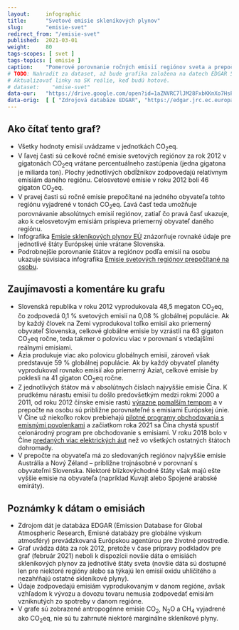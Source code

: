 ```yaml
---
layout:     infographic
title:      "Svetové emisie skleníkových plynov"
slug:       "emisie-svet"
redirect_from: "/emisie-svet"
published:  2021-03-01
weight:     80
tags-scopes: [ svet ]
tags-topics: [ emisie ]
caption:    "Pomerové porovnanie ročných emisií regiónov sveta a prepočet na obyvateľa."
# TODO: Nahradit za dataset, až bude grafika založena na datech EDGAR 5.
# Aktualizovať linky na SK reálie, keď budú hotové.
# dataset:    "emise-svet"
data-our:   "https://drive.google.com/open?id=1aZNVRC7lJM28FxbKKnXo7HsPlyE2RaMbG3KDs8igwec"
data-orig:  [ [ "Zdrojová databáze EDGAR", "https://edgar.jrc.ec.europa.eu/overview.php?v=432_GHG" ] ]
---
```


## Ako čítať tento graf?

* Všetky hodnoty emisií uvádzame v jednotkách <glossary id="co2eq">CO<sub>2</sub>eq</glossary>.
* V ľavej časti sú celkové ročné emisie svetových regiónov za rok 2012 v gigatonách CO<sub>2</sub>eq vrátane percentuálneho zastúpenia (jedna gigatona je miliarda ton). Plochy jednotlivých obdĺžnikov zodpovedajú relatívnym emisiám daného regiónu. Celosvetové emisie v roku 2012 boli 46 gigaton CO<sub>2</sub>eq.
* V pravej časti sú ročné emisie prepočítané na jedného obyvateľa tohto regiónu vyjadrené v tonách CO<sub>2</sub>eq. Ľavá časť teda umožňuje porovnávanie absolútnych emisií regiónov, zatiaľ čo pravá časť ukazuje, ako k celosvetovým emisiám prispieva priemerný obyvateľ daného regiónu.
* Infografika [Emisie skleníkových plynov EÚ](/infografiky/emise-eu) znázorňuje rovnaké údaje pre jednotlivé štáty Európskej únie vrátane Slovenska.
* Podrobnejšie porovnanie štátov a regiónov podľa emisií na osobu ukazuje súvisiaca infografika [Emisie svetových regiónov prepočítané na osobu](/infografiky/emise-svet-na-osobu).

## Zaujímavosti a komentáre ku grafu

* Slovenská republika v roku 2012 vyprodukovala 48,5 megaton CO<sub>2</sub>eq, čo zodpovedá 0,1 % svetových emisií na 0,08 % globálnej populácie. Ak by každý človek na Zemi vyprodukoval toľko emisií ako priemerný obyvateľ Slovenska, celkové globálne emisie by vzrástli na 63 gigaton CO<sub>2</sub>eq ročne, teda takmer o polovicu viac v porovnaní s vtedajšími reálnymi emisiami.
* Ázia produkuje viac ako polovicu globálnych emisií, zároveň však predstavuje 59 % globálnej populácie. Ak by každý obyvateľ planéty vyprodukoval rovnako emisií ako priemerný Aziat, celkové emisie by poklesli na 41 gigaton CO<sub>2</sub>eq ročne.
* Z jednotlivých štátov má v absolútnych číslach najvyššie emisie Čína. K prudkému nárastu emisií tu došlo predovšetkým medzi rokmi 2000 a 2011, od roku 2012 čínske emisie rastú [výrazne pomalším tempom](https://unearthed.greenpeace.org/2019/02/28/china-coal-renewable-energy-2018-data-trends/) a v prepočte na osobu sú približne porovnateľné s emisiami Európskej únie. V Číne už niekoľko rokov prebiehajú [pilotné programy obchodovania s emisnými povolenkami](https://www.nytimes.com/interactive/2019/04/02/climate/pricing-carbon-emissions.html) a začiatkom roka 2021 sa Čína chystá spustiť celonárodný program pre obchodovanie s emisiami. V roku 2018 bolo v Číne [predaných viac elektrických áut](https://qz.com/1517557/five-things-to-know-about-chinas-electric-car-boom/) než vo všetkých ostatných štátoch dohromady.
* V prepočte na obyvateľa má zo sledovaných regiónov najvyššie emisie Austrália a Nový Zéland – približne trojnásobné v porovnaní s obyvateľmi Slovenska. Niektoré blízkovýchodné štáty však majú ešte vyššie emisie na obyvateľa (napríklad Kuvajt alebo Spojené arabské emiráty).

## Poznámky k dátam o emisiách

* Zdrojom dát je databáza EDGAR (Emission Database for Global Atmospheric Research, Emisné databázy pre globálne výskum atmosféry) prevádzkovaná Európskou agentúrou pre životné prostredie.
* Graf uvádza dáta za rok 2012, pretože v čase prípravy podkladov pre graf (február 2021) neboli k dispozícii novšie dáta o emisiách skleníkových plynov za jednotlivé štáty sveta (novšie dáta sú dostupné len pre niektoré regióny alebo sa týkajú len emisií oxidu uhličitého a nezahŕňajú ostatné skleníkové plyny).
* Údaje zodpovedajú emisiám vyprodukovaným v danom regióne, avšak vzhľadom k vývozu a dovozu tovaru nemusia zodpovedať emisiám vzniknutých zo spotreby v danom regióne.
* V grafe sú zobrazené <glossary id="antropogennisklenikoveplyny">antropogénne emisie</glossary> CO<sub>2</sub>, N<sub>2</sub>O a CH<sub>4</sub> vyjadrené ako <glossary id="co2eq">CO<sub>2</sub>eq</glossary>, nie sú tu zahrnuté niektoré marginálne skleníkové plyny.
